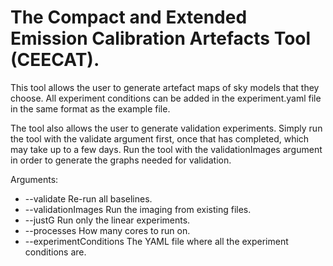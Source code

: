 # The Compact and Extended Emission Calibration Artefacts Tool (CEECAT).

This tool allows the user to generate artefact maps of sky models that they choose. All experiment conditions can be added in the experiment.yaml file in the same format as the example file.


The tool also allows the user to generate validation experiments. Simply run the tool with the validate argument first, once that has completed, which may take up to a few days. Run the tool with the validationImages argument in order to generate the graphs needed for validation.

Arguments:
 * --validate Re-run all baselines.
 * --validationImages Run the imaging from existing files.
 * --justG Run only the linear experiments.
 * --processes How many cores to run on.
 * --experimentConditions The YAML file where all the experiment conditions are.
